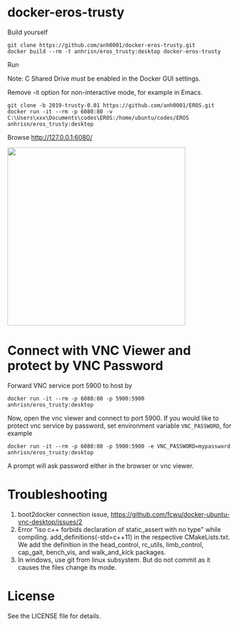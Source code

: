 docker-eros-trusty
=========================

Build yourself
```
git clone https://github.com/anh0001/docker-eros-trusty.git
docker build --rm -t anhrisn/eros_trusty:desktop docker-eros-trusty
```

Run

Note: C Shared Drive must be enabled in the Docker GUI settings.

Remove -it option for non-interactive mode, for example in Emacs.
```
git clone -b 2019-trusty-0.01 https://github.com/anh0001/EROS.git
docker run -it --rm -p 6080:80 -v C:\Users\xxx\Documents\codes\EROS:/home/ubuntu/codes/EROS anhrisn/eros_trusty:desktop
```

Browse http://127.0.0.1:6080/

<img src="https://raw.github.com/fcwu/docker-ubuntu-vnc-desktop/master/screenshots/lxde.png" width=400/>


Connect with VNC Viewer and protect by VNC Password
==================

Forward VNC service port 5900 to host by

```
docker run -it --rm -p 6080:80 -p 5900:5900 anhrisn/eros_trusty:desktop
```

Now, open the vnc viewer and connect to port 5900. If you would like to protect vnc service by password, set environment variable `VNC_PASSWORD`, for example

```
docker run -it --rm -p 6080:80 -p 5900:5900 -e VNC_PASSWORD=mypassword anhrisn/eros_trusty:desktop
```

A prompt will ask password either in the browser or vnc viewer.


Troubleshooting
==================

1. boot2docker connection issue, https://github.com/fcwu/docker-ubuntu-vnc-desktop/issues/2
2. Error "iso c++ forbids declaration of static_assert with no type" while compiling.
   add_definitions(-std=c++11) in the respective CMakeLists.txt.
   We add the definition in the head_control, rc_utils, limb_control, cap_gait, bench_vis, and walk_and_kick packages.
3. In windows, use git from linux subsystem. But do not commit as it causes the files change its mode.

License
==================

See the LICENSE file for details.

